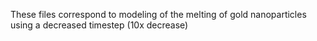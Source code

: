 These files correspond to modeling of the melting of gold nanoparticles using a decreased timestep (10x decrease)
